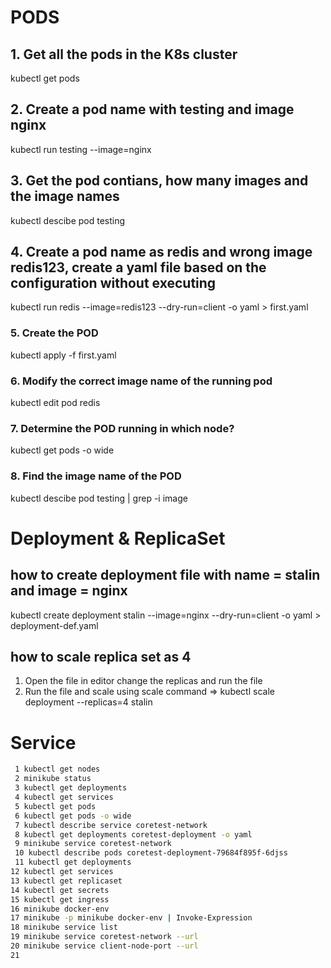   # PODS

  ## 1. Get all the pods in the K8s cluster
  kubectl get pods
  ## 2. Create a pod name with testing and image nginx
  kubectl run testing --image=nginx
  ## 3. Get the pod contians, how many images and the image names
  kubectl descibe pod testing
  ## 4. Create a pod name as redis and wrong image redis123, create a yaml file based on the configuration without executing
  kubectl run redis --image=redis123 --dry-run=client -o yaml > first.yaml
  ### 5. Create the POD
  kubectl apply -f first.yaml
  ### 6. Modify the correct image name of the running pod
  kubectl edit pod redis
  ### 7. Determine the POD running in which node?
  kubectl get pods -o wide
  ### 8. Find the image name of the POD
  kubectl descibe pod testing | grep -i image  

  # Deployment & ReplicaSet
  ## how to create deployment file with name = stalin and image = nginx
  kubectl create deployment stalin --image=nginx --dry-run=client -o yaml > deployment-def.yaml
  ## how to scale replica set as 4
  1. Open the file in editor change the replicas and run the file 
  2. Run the file and scale using scale command => kubectl scale deployment --replicas=4 stalin
  
  # Service
  ```bash
   1 kubectl get nodes
   2 minikube status
   3 kubectl get deployments
   4 kubectl get services
   5 kubectl get pods
   6 kubectl get pods -o wide
   7 kubectl describe service coretest-network
   8 kubectl get deployments coretest-deployment -o yaml
   9 minikube service coretest-network
   10 kubectl describe pods coretest-deployment-79684f895f-6djss
   11 kubectl get deployments
  12 kubectl get services
  13 kubectl get replicaset
  14 kubectl get secrets
  15 kubectl get ingress
  16 minikube docker-env
  17 minikube -p minikube docker-env | Invoke-Expression
  18 minikube service list
  19 minikube service coretest-network --url
  20 minikube service client-node-port --url
  21 
  ```
